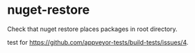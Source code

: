 # nuget-restore
Check that nuget restore places packages in root directory.

test for https://github.com/appveyor-tests/build-tests/issues/4.
